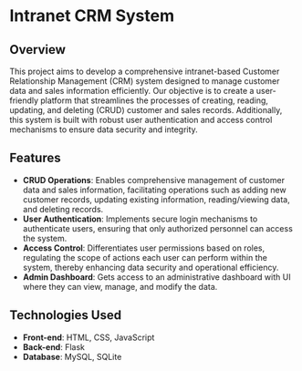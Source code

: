 # Intranet CRM System

## Overview

This project aims to develop a comprehensive intranet-based Customer Relationship Management (CRM) system designed to manage customer data and sales information efficiently. Our objective is to create a user-friendly platform that streamlines the processes of creating, reading, updating, and deleting (CRUD) customer and sales records. Additionally, this system is built with robust user authentication and access control mechanisms to ensure data security and integrity.

## Features

- **CRUD Operations**: Enables comprehensive management of customer data and sales information, facilitating operations such as adding new customer records, updating existing information, reading/viewing data, and deleting records.
- **User Authentication**: Implements secure login mechanisms to authenticate users, ensuring that only authorized personnel can access the system.
- **Access Control**: Differentiates user permissions based on roles, regulating the scope of actions each user can perform within the system, thereby enhancing data security and operational efficiency.
- **Admin Dashboard**: Gets access to an administrative dashboard with UI where they can view, manage, and modify the data.

## Technologies Used

- **Front-end**: HTML, CSS, JavaScript
- **Back-end**: Flask
- **Database**: MySQL, SQLite
